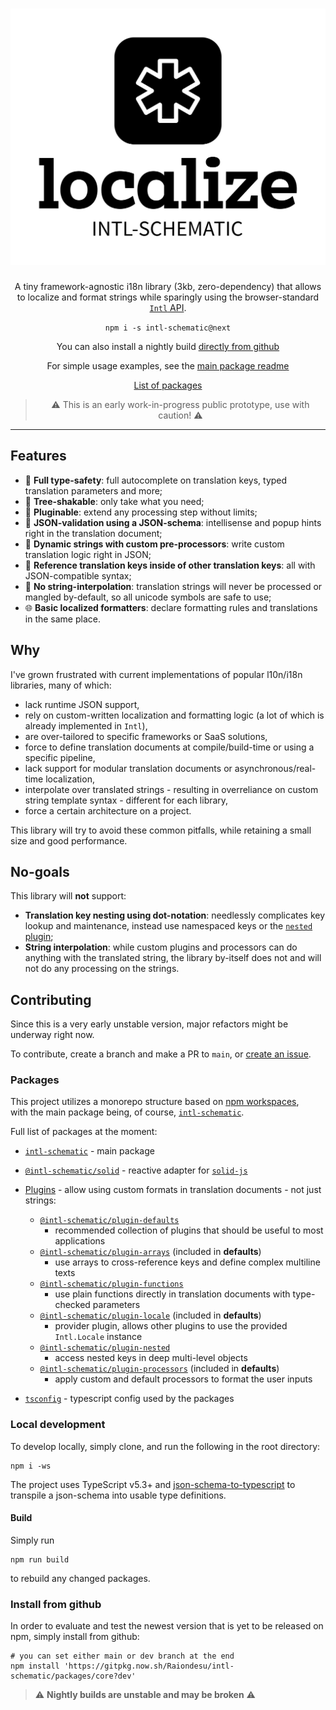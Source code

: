 <h1 align="center">
  <picture>
    <source media="(prefers-color-scheme: dark)" srcset="./logo/Dark%20Logo.svg">
    <source media="(prefers-color-scheme: light)" srcset="./logo/Light%20Logo.svg">
    <img alt="intl-schematic" src="./logo/Light%20Logo.svg">
  </picture>
</h1>

<div align="center">

A tiny framework-agnostic i18n library (3kb, zero-dependency) that allows to localize and format strings while sparingly using the browser-standard [`Intl` API](https://developer.mozilla.org/en-US/docs/Web/JavaScript/Reference/Global_Objects/Intl).

`npm i -s intl-schematic@next`

You can also install a nightly build [directly from github](#install-from-github)

For simple usage examples, see the [main package readme](./packages/core/README.md)

[List of packages](#packages)

> ⚠ This is an early work-in-progress public prototype, use with caution! ⚠

</div>

---

## Features

- 🦺 **Full type-safety**: full autocomplete on translation keys, typed translation parameters and more;
- 🎄 **Tree-shakable**: only take what you need;
- 🔌 **Pluginable**: extend any processing step without limits;
- 📃 **JSON-validation using a JSON-schema**: intellisense and popup hints right in the translation document;
- 🧵 **Dynamic strings with custom pre-processors**: write custom translation logic right in JSON;
- 📑 **Reference translation keys inside of other translation keys**: all with JSON-compatible syntax;
- 🚫 **No string-interpolation**: translation strings will never be processed or mangled by-default, so all unicode symbols are safe to use;
- 🌐 **Basic localized formatters**: declare formatting rules and translations in the same place.

## Why

I've grown frustrated with current implementations of popular l10n/i18n libraries, many of which:
- lack runtime JSON support,
- rely on custom-written localization and formatting logic (a lot of which is already implemented in `Intl`),
- are over-tailored to specific frameworks or SaaS solutions,
- force to define translation documents at compile/build-time or using a specific pipeline,
- lack support for modular translation documents or asynchronous/real-time localization,
- interpolate over translated strings - resulting in overreliance on custom string template syntax - different for each library,
- force a certain architecture on a project.

This library will try to avoid these common pitfalls, while retaining a small size and good performance.


## No-goals

This library will **not** support:
- **Translation key nesting using dot-notation**: needlessly complicates key lookup and maintenance, instead use namespaced keys or the [`nested` plugin](./packages/plugins/nested);
- **String interpolation**: while custom plugins and processors can do anything with the translated string,
the library by-itself does not and will not do any processing on the strings.

## Contributing

Since this is a very early unstable version, major refactors might be underway right now.

To contribute, create a branch and make a PR to `main`, or [create an issue](https://github.com/Raiondesu/intl-schematic/issues/new).

### Packages

This project utilizes a monorepo structure based on [npm workspaces](https://docs.npmjs.com/cli/v7/using-npm/workspaces/),\
with the main package being, of course, [`intl-schematic`](./packages/core/).

Full list of packages at the moment:
- [`intl-schematic`](./packages/core/) - main package
- [`@intl-schematic/solid`](./packages/solid/) - reactive adapter for [`solid-js`](https://www.solidjs.com)
- [Plugins](./packages/plugins/) - allow using custom formats in translation documents - not just strings:
  - [`@intl-schematic/plugin-defaults`](./packages/plugins/defaults/)
    - recommended collection of plugins that should be useful to most applications
  - [`@intl-schematic/plugin-arrays`](./packages/plugins/arrays/) (included in **defaults**)
    - use arrays to cross-reference keys and define complex multiline texts
  - [`@intl-schematic/plugin-functions`](./packages/plugins/functions/)
    - use plain functions directly in translation documents with type-checked parameters
  - [`@intl-schematic/plugin-locale`](./packages/plugins/locale/) (included in **defaults**)
    - provider plugin, allows other plugins to use the provided `Intl.Locale` instance
  - [`@intl-schematic/plugin-nested`](./packages/plugins/nested/)
    - access nested keys in deep multi-level objects
  - [`@intl-schematic/plugin-processors`](./packages/plugins/processors/) (included in **defaults**)
    - apply custom and default processors to format the user inputs

- [`tsconfig`](./packages/tsconfig/) - typescript config used by the packages

### Local development

To develop locally, simply clone, and run the following in the root directory:
```
npm i -ws
```

The project uses TypeScript v5.3+ and
[json-schema-to-typescript](https://github.com/bcherny/json-schema-to-typescript)
to transpile a json-schema into usable type definitions.

#### Build

Simply run
```
npm run build
```
to rebuild any changed packages.

### Install from github

In order to evaluate and test the newest version that is yet to be released on npm, simply install from github:

```
# you can set either main or dev branch at the end
npm install 'https://gitpkg.now.sh/Raiondesu/intl-schematic/packages/core?dev'
```

> ⚠ **Nightly builds are unstable and may be broken** ⚠
